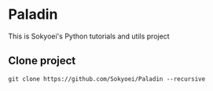 # Paladin

This is Sokyoei's Python tutorials and utils project

## Clone project

```shell
git clone https://github.com/Sokyoei/Paladin --recursive
```

